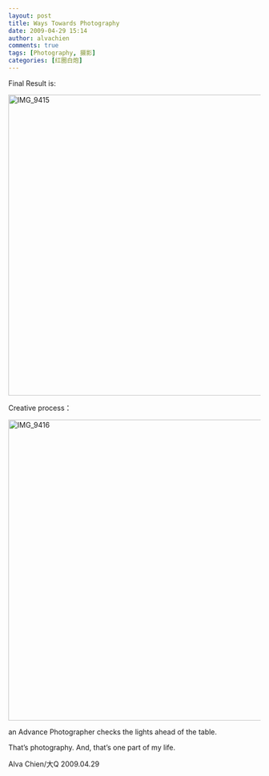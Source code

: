 ```yaml
---
layout: post
title: Ways Towards Photography
date: 2009-04-29 15:14
author: alvachien
comments: true
tags: [Photography, 摄影]
categories: [红圈白炮]
---
```


Final Result is:

<a title="IMG_9415 by Alva Chien, on Flickr" href="http://farm4.static.flickr.com/3340/3485430939_eeb62ae7d4_o.jpg"><img src="http://farm4.static.flickr.com/3340/3485430939_4dfd0ef7a8_b.jpg" alt="IMG_9415" width="600" /></a>

Creative process：

<a title="IMG_9416 by Alva Chien, on Flickr" href="http://farm4.static.flickr.com/3411/3485431925_046171fc19_o.jpg"><img src="http://farm4.static.flickr.com/3411/3485431925_063c3deb2d_b.jpg" alt="IMG_9416" width="600" /></a>

an Advance Photographer checks the lights ahead of the table.

That’s photography. And, that’s one part of my life.

Alva Chien/大Q
2009.04.29

